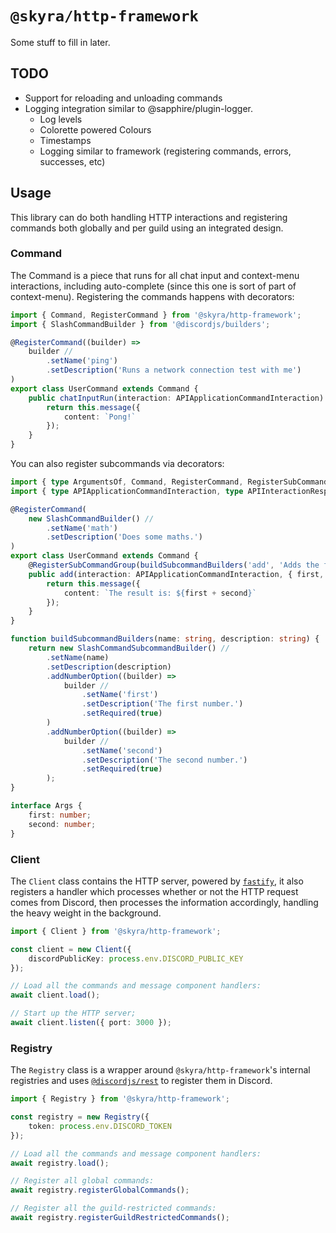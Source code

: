 # `@skyra/http-framework`

Some stuff to fill in later.

## TODO

-   Support for reloading and unloading commands
-   Logging integration similar to @sapphire/plugin-logger.
    -   Log levels
    -   Colorette powered Colours
    -   Timestamps
    -   Logging similar to framework (registering commands, errors, successes, etc)

## Usage

This library can do both handling HTTP interactions and registering commands both globally and per guild using an integrated design.

### Command

The Command is a piece that runs for all chat input and context-menu interactions, including auto-complete (since this one is sort of part of context-menu). Registering the commands happens with decorators:

```typescript
import { Command, RegisterCommand } from '@skyra/http-framework';
import { SlashCommandBuilder } from '@discordjs/builders';

@RegisterCommand((builder) =>
	builder //
		.setName('ping')
		.setDescription('Runs a network connection test with me')
)
export class UserCommand extends Command {
	public chatInputRun(interaction: APIApplicationCommandInteraction): APIInteractionResponse {
		return this.message({
			content: `Pong!`
		});
	}
}
```

You can also register subcommands via decorators:

```typescript
import { type ArgumentsOf, Command, RegisterCommand, RegisterSubCommandGroup, makeSubCommandBody } from '@skyra/http-framework';
import { type APIApplicationCommandInteraction, type APIInteractionResponse, ApplicationCommandOptionType } from 'discord-api-types/v9';

@RegisterCommand(
	new SlashCommandBuilder() //
		.setName('math')
		.setDescription('Does some maths.')
)
export class UserCommand extends Command {
	@RegisterSubCommandGroup(buildSubcommandBuilders('add', 'Adds the first number to the second number'));
	public add(interaction: APIApplicationCommandInteraction, { first, second }: Args): APIInteractionResponse {
		return this.message({
			content: `The result is: ${first + second}`
		});
	}
}

function buildSubcommandBuilders(name: string, description: string) {
	return new SlashCommandSubcommandBuilder() //
		.setName(name)
		.setDescription(description)
		.addNumberOption((builder) =>
			builder //
				.setName('first')
				.setDescription('The first number.')
				.setRequired(true)
		)
		.addNumberOption((builder) =>
			builder //
				.setName('second')
				.setDescription('The second number.')
				.setRequired(true)
		);
}

interface Args {
	first: number;
	second: number;
}
```

### Client

The `Client` class contains the HTTP server, powered by [`fastify`], it also registers a handler which processes whether or not the HTTP request comes from Discord, then processes the information accordingly, handling the heavy weight in the background.

```typescript
import { Client } from '@skyra/http-framework';

const client = new Client({
	discordPublicKey: process.env.DISCORD_PUBLIC_KEY
});

// Load all the commands and message component handlers:
await client.load();

// Start up the HTTP server;
await client.listen({ port: 3000 });
```

### Registry

The `Registry` class is a wrapper around `@skyra/http-framework`'s internal registries and uses [`@discordjs/rest`] to register them in Discord.

```typescript
import { Registry } from '@skyra/http-framework';

const registry = new Registry({
	token: process.env.DISCORD_TOKEN
});

// Load all the commands and message component handlers:
await registry.load();

// Register all global commands:
await registry.registerGlobalCommands();

// Register all the guild-restricted commands:
await registry.registerGuildRestrictedCommands();
```

[`fastify`]: https://www.npmjs.com/package/fastify
[`@discordjs/rest`]: https://www.npmjs.com/package/@discordjs/rest
